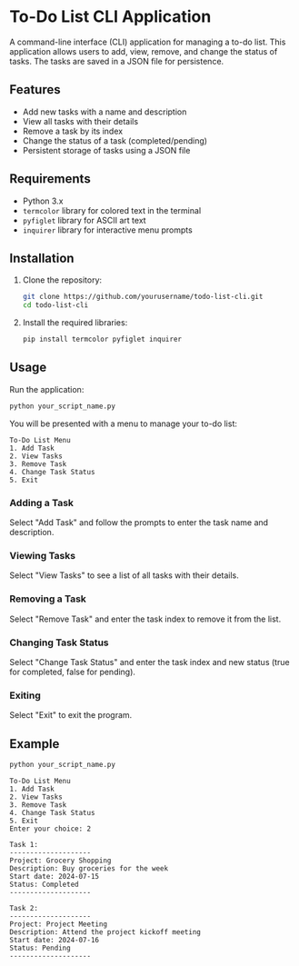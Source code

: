 
# To-Do List CLI Application

A command-line interface (CLI) application for managing a to-do list. This application allows users to add, view, remove, and change the status of tasks. The tasks are saved in a JSON file for persistence.

## Features

- Add new tasks with a name and description
- View all tasks with their details
- Remove a task by its index
- Change the status of a task (completed/pending)
- Persistent storage of tasks using a JSON file

## Requirements

- Python 3.x
- `termcolor` library for colored text in the terminal
- `pyfiglet` library for ASCII art text
- `inquirer` library for interactive menu prompts

## Installation

1. Clone the repository:
    ```bash
    git clone https://github.com/yourusername/todo-list-cli.git
    cd todo-list-cli
    ```

2. Install the required libraries:
    ```bash
    pip install termcolor pyfiglet inquirer
    ```

## Usage

Run the application:
```bash
python your_script_name.py
```

You will be presented with a menu to manage your to-do list:

```
To-Do List Menu
1. Add Task
2. View Tasks
3. Remove Task
4. Change Task Status
5. Exit
```

### Adding a Task

Select "Add Task" and follow the prompts to enter the task name and description.

### Viewing Tasks

Select "View Tasks" to see a list of all tasks with their details.

### Removing a Task

Select "Remove Task" and enter the task index to remove it from the list.

### Changing Task Status

Select "Change Task Status" and enter the task index and new status (true for completed, false for pending).

### Exiting

Select "Exit" to exit the program.

## Example

```bash
python your_script_name.py
```

```
To-Do List Menu
1. Add Task
2. View Tasks
3. Remove Task
4. Change Task Status
5. Exit
Enter your choice: 2

Task 1:
--------------------
Project: Grocery Shopping
Description: Buy groceries for the week
Start date: 2024-07-15
Status: Completed
--------------------

Task 2:
--------------------
Project: Project Meeting
Description: Attend the project kickoff meeting
Start date: 2024-07-16
Status: Pending
--------------------
```
